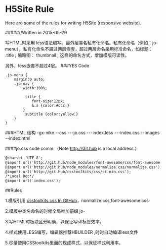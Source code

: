 # H5Site Rule
Here are some of the rules for writing H5Site (responsive website).

#####//Written in 2015-05-29

写HTML时采用 less语法编写。最外层类名私有化命名。私有化命名（例如：jo-menu），私有化命名不超过两层嵌套，超过两层命名采用标准命名，如标题： .title ; 缩略图： thumbnail ; 这样的命名方式，增加模版可读性。

另外，less嵌套不超过4层。
###YES Code

	.jo-menu {
		margin:0 auto;
		.jo-nav {
			width:100%;
			
			.title {
				font-size:12px;
				&.a {color:#ccc;}
			}
			.subtitle {color:yellow;}
		}
	}

###HTML 结构
-gx-nike
--css
---jo.css
---index.less
---index.css
--images
--index.html

####jo.css code comm （Note http://Git.hub is a local address.）
```html
@charset 'UTF-8';
@import url('http://git.hub/node_modules/font-awesome/css/font-awesome.min.css');
@import url('http://git.hub/node_modules/normalize.css/normalize.css');
@import url('http://git.hub/csstoolkits/css/ct.min.css');
/*Local Doc*/
@import url('index.css');
```


##Rules

1.模版引用 [csstoolkits.css In GitHub](http://github.com/bairongsoft/csstoolkits)，normalize.css,font-awesome.css

2.模版中类名命名的时候全局唯加前缀 jo- 

3.写HTML时板块区分明确，以保证写stl标签效率。

4.样式使用LESS编写，编辑器推荐HBUILDER ,时时自动编译less文件

5.尽量使用CSStoolkits里面的现成样式，以保证样式利用率。


